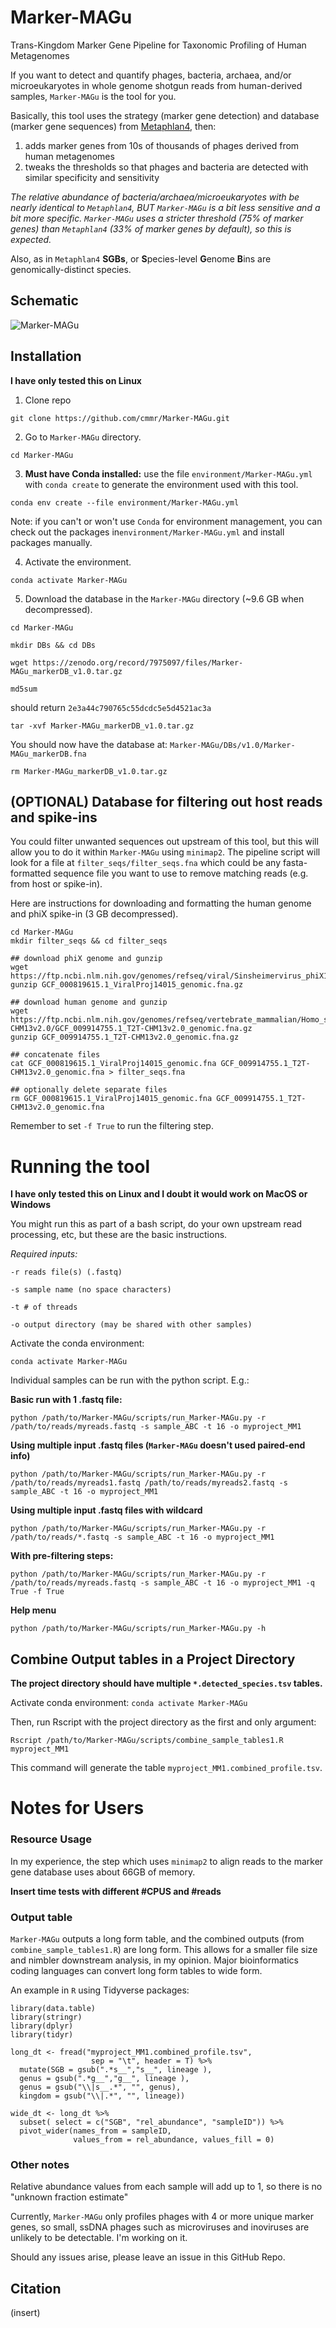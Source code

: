 # Marker-MAGu

Trans-Kingdom Marker Gene Pipeline for Taxonomic Profiling of Human Metagenomes

If you want to detect and quantify phages, bacteria, archaea, and/or microeukaryotes in whole genome shotgun reads from human-derived samples, `Marker-MAGu` is the tool for you.

Basically, this tool uses the strategy (marker gene detection) and database (marker gene sequences) from [Metaphlan4](https://github.com/biobakery/MetaPhlAn), then:

1)  adds marker genes from 10s of thousands of phages derived from human metagenomes
2)  tweaks the thresholds so that phages and bacteria are detected with similar specificity and sensitivity

*The relative abundance of bacteria/archaea/microeukaryotes with be nearly identical to `Metaphlan4`, BUT `Marker-MAGu` is a bit less sensitive and a bit more specific. `Marker-MAGu` uses a stricter threshold (75% of marker genes) than `Metaphlan4` (33% of marker genes by default), so this is expected.*

Also, as in `Metaphlan4` **SGBs**, or **S**pecies-level **G**enome **B**ins are genomically-distinct species.

## Schematic

![Marker-MAGu](schematic/schematic1.png)

## Installation

**I have only tested this on Linux**

1)  Clone repo

`git clone https://github.com/cmmr/Marker-MAGu.git`

2)  Go to `Marker-MAGu` directory.

`cd Marker-MAGu`

3)  **Must have Conda installed:** use the file `environment/Marker-MAGu.yml` with `conda create` to generate the environment used with this tool.

`conda env create --file environment/Marker-MAGu.yml`

Note: if you can't or won't use `Conda` for environment management, you can check out the packages in`environment/Marker-MAGu.yml` and install packages manually.

4)  Activate the environment.

`conda activate Marker-MAGu`

5)  Download the database in the `Marker-MAGu` directory (\~9.6 GB when decompressed).

`cd Marker-MAGu`

`mkdir DBs && cd DBs`

`wget https://zenodo.org/record/7975097/files/Marker-MAGu_markerDB_v1.0.tar.gz`

`md5sum`

should return `2e3a44c790765c55dcdc5e5d4521ac3a`

`tar -xvf Marker-MAGu_markerDB_v1.0.tar.gz`

You should now have the database at: `Marker-MAGu/DBs/v1.0/Marker-MAGu_markerDB.fna`

`rm Marker-MAGu_markerDB_v1.0.tar.gz`

## (OPTIONAL) Database for filtering out host reads and spike-ins

You could filter unwanted sequences out upstream of this tool, but this will allow you to do it within `Marker-MAGu` using `minimap2`. The pipeline script will look for a file at `filter_seqs/filter_seqs.fna` which could be any fasta-formatted sequence file you want to use to remove matching reads (e.g. from host or spike-in).

Here are instructions for downloading and formatting the human genome and phiX spike-in (3 GB decompressed).

```         
cd Marker-MAGu
mkdir filter_seqs && cd filter_seqs

## download phiX genome and gunzip
wget https://ftp.ncbi.nlm.nih.gov/genomes/refseq/viral/Sinsheimervirus_phiX174/latest_assembly_versions/GCF_000819615.1_ViralProj14015/GCF_000819615.1_ViralProj14015_genomic.fna.gz
gunzip GCF_000819615.1_ViralProj14015_genomic.fna.gz

## download human genome and gunzip
wget https://ftp.ncbi.nlm.nih.gov/genomes/refseq/vertebrate_mammalian/Homo_sapiens/latest_assembly_versions/GCF_009914755.1_T2T-CHM13v2.0/GCF_009914755.1_T2T-CHM13v2.0_genomic.fna.gz
gunzip GCF_009914755.1_T2T-CHM13v2.0_genomic.fna.gz

## concatenate files
cat GCF_000819615.1_ViralProj14015_genomic.fna GCF_009914755.1_T2T-CHM13v2.0_genomic.fna > filter_seqs.fna

## optionally delete separate files
rm GCF_000819615.1_ViralProj14015_genomic.fna GCF_009914755.1_T2T-CHM13v2.0_genomic.fna
```

Remember to set `-f True` to run the filtering step.

# Running the tool

**I have only tested this on Linux and I doubt it would work on MacOS or Windows**

You might run this as part of a bash script, do your own upstream read processing, etc, but these are the basic instructions.

*Required inputs:*

`-r reads file(s) (.fastq)`

`-s sample name (no space characters)`

`-t # of threads`

`-o output directory (may be shared with other samples)`

Activate the conda environment:

`conda activate Marker-MAGu`

Individual samples can be run with the python script. E.g.:

**Basic run with 1 .fastq file:**

```         
python /path/to/Marker-MAGu/scripts/run_Marker-MAGu.py -r /path/to/reads/myreads.fastq -s sample_ABC -t 16 -o myproject_MM1
```

**Using multiple input .fastq files (`Marker-MAGu` doesn't used paired-end info)**

```         
python /path/to/Marker-MAGu/scripts/run_Marker-MAGu.py -r /path/to/reads/myreads1.fastq /path/to/reads/myreads2.fastq -s sample_ABC -t 16 -o myproject_MM1
```

**Using multiple input .fastq files with wildcard**

```         
python /path/to/Marker-MAGu/scripts/run_Marker-MAGu.py -r /path/to/reads/*.fastq -s sample_ABC -t 16 -o myproject_MM1
```

**With pre-filtering steps:**

```         
python /path/to/Marker-MAGu/scripts/run_Marker-MAGu.py -r /path/to/reads/myreads.fastq -s sample_ABC -t 16 -o myproject_MM1 -q True -f True
```

**Help menu**

```         
python /path/to/Marker-MAGu/scripts/run_Marker-MAGu.py -h
```

## Combine Output tables in a Project Directory

**The project directory should have multiple `*.detected_species.tsv` tables.**

Activate conda environment: `conda activate Marker-MAGu`

Then, run Rscript with the project directory as the first and only argument:

```         
Rscript /path/to/Marker-MAGu/scripts/combine_sample_tables1.R myproject_MM1
```

This command will generate the table `myproject_MM1.combined_profile.tsv`.

# Notes for Users

### Resource Usage

In my experience, the step which uses `minimap2` to align reads to the marker gene database uses about 66GB of memory.

**Insert time tests with different #CPUS and #reads**

### Output table

`Marker-MAGu` outputs a long form table, and the combined outputs (from `combine_sample_tables1.R`) are long form. This allows for a smaller file size and nimbler downstream analysis, in my opinion. Major bioinformatics coding languages can convert long form tables to wide form.

An example in `R` using Tidyverse packages:

```{r}
library(data.table)
library(stringr)
library(dplyr)
library(tidyr)

long_dt <- fread("myproject_MM1.combined_profile.tsv", 
                  sep = "\t", header = T) %>%
  mutate(SGB = gsub(".*s__","s__", lineage ), 
  genus = gsub(".*g__","g__", lineage ), 
  genus = gsub("\\|s__.*", "", genus),
  kingdom = gsub("\\|.*", "", lineage))

wide_dt <- long_dt %>%
  subset( select = c("SGB", "rel_abundance", "sampleID")) %>%
  pivot_wider(names_from = sampleID, 
              values_from = rel_abundance, values_fill = 0)
```

### Other notes

Relative abundance values from each sample will add up to 1, so there is no "unknown fraction estimate"

Currently, `Marker-MAGu` only profiles phages with 4 or more unique marker genes, so small, ssDNA phages such as microviruses and inoviruses are unlikely to be detectable. I'm working on it.

Should any issues arise, please leave an issue in this GitHub Repo.

## Citation
(insert)
